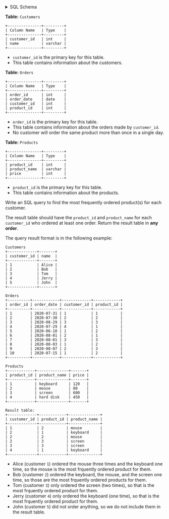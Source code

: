 <details>
<summary> SQL Schema</summary>

```sql
DROP TABLE IF EXISTS Customers;

CREATE TABLE IF NOT EXISTS
  Customers (customer_id int, name varchar(10));

INSERT INTO
  Customers (customer_id, name)
VALUES
  ('1', 'Alice'),
  ('2', 'Bob'),
  ('3', 'Tom'),
  ('4', 'Jerry'),
  ('5', 'John');


DROP TABLE IF EXISTS Orders;

CREATE TABLE IF NOT EXISTS
  Orders (order_id int, order_date date, customer_id int, product_id int);

INSERT INTO
  Orders (order_id, order_date, customer_id, product_id)
VALUES
  ('1', '2020-07-31', '1', '1'),
  ('2', '2020-7-30', '2', '2'),
  ('3', '2020-08-29', '3', '3'),
  ('4', '2020-07-29', '4', '1'),
  ('5', '2020-06-10', '1', '2'),
  ('6', '2020-08-01', '2', '1'),
  ('7', '2020-08-01', '3', '3'),
  ('8', '2020-08-03', '1', '2'),
  ('9', '2020-08-07', '2', '3'),
  ('10', '2020-07-15', '1', '2');


DROP TABLE IF EXISTS Products;

CREATE TABLE IF NOT EXISTS
  Products (product_id int, product_name varchar(20), price int);

INSERT INTO
  Products (product_id, product_name, price)
VALUES
  ('1', 'keyboard', '120'),
  ('2', 'mouse', '80'),
  ('3', 'screen', '600'),
  ('4', 'hard disk', '450');
```

</details>

**Table:** `Customers`

```
+---------------+---------+
| Column Name   | Type    |
+---------------+---------+
| customer_id   | int     |
| name          | varchar |
+---------------+---------+
```

- `customer_id` is the primary key for this table.
- This table contains information about the customers.

**Table:** `Orders`

```
+---------------+---------+
| Column Name   | Type    |
+---------------+---------+
| order_id      | int     |
| order_date    | date    |
| customer_id   | int     |
| product_id    | int     |
+---------------+---------+
```

- `order_id` is the primary key for this table.
- This table contains information about the orders made by `customer_id`.
- No customer will order the same product more than once in a single day.

**Table:** `Products`

```
+---------------+---------+
| Column Name   | Type    |
+---------------+---------+
| product_id    | int     |
| product_name  | varchar |
| price         | int     |
+---------------+---------+
```

- `product_id` is the primary key for this table.
- This table contains information about the products.

Write an SQL query to find the most frequently ordered product(s) for each customer.

The result table should have the `product_id` and `product_name` for each `customer_id` who ordered at least one order. Return the result table in **any order**.

The query result format is in the following example:

```
Customers
+-------------+-------+
| customer_id | name  |
+-------------+-------+
| 1           | Alice |
| 2           | Bob   |
| 3           | Tom   |
| 4           | Jerry |
| 5           | John  |
+-------------+-------+

Orders
+----------+------------+-------------+------------+
| order_id | order_date | customer_id | product_id |
+----------+------------+-------------+------------+
| 1        | 2020-07-31 | 1           | 1          |
| 2        | 2020-07-30 | 2           | 2          |
| 3        | 2020-08-29 | 3           | 3          |
| 4        | 2020-07-29 | 4           | 1          |
| 5        | 2020-06-10 | 1           | 2          |
| 6        | 2020-08-01 | 2           | 1          |
| 7        | 2020-08-01 | 3           | 3          |
| 8        | 2020-08-03 | 1           | 2          |
| 9        | 2020-08-07 | 2           | 3          |
| 10       | 2020-07-15 | 1           | 2          |
+----------+------------+-------------+------------+

Products
+------------+--------------+-------+
| product_id | product_name | price |
+------------+--------------+-------+
| 1          | keyboard     | 120   |
| 2          | mouse        | 80    |
| 3          | screen       | 600   |
| 4          | hard disk    | 450   |
+------------+--------------+-------+

Result table:
+-------------+------------+--------------+
| customer_id | product_id | product_name |
+-------------+------------+--------------+
| 1           | 2          | mouse        |
| 2           | 1          | keyboard     |
| 2           | 2          | mouse        |
| 2           | 3          | screen       |
| 3           | 3          | screen       |
| 4           | 1          | keyboard     |
+-------------+------------+--------------+
```

- Alice (customer `1`) ordered the mouse three times and the keyboard one time, so the mouse is the most frquently ordered product for them.
- Bob (customer `2`) ordered the keyboard, the mouse, and the screen one time, so those are the most frquently ordered products for them.
- Tom (customer `3`) only ordered the screen (two times), so that is the most frquently ordered product for them.
- Jerry (customer `4`) only ordered the keyboard (one time), so that is the most frquently ordered product for them.
- John (customer `5`) did not order anything, so we do not include them in the result table.